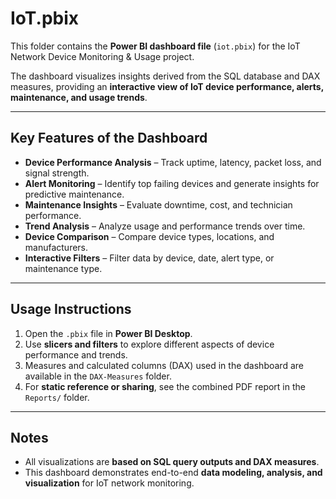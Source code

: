 # IoT.pbix

This folder contains the **Power BI dashboard file** (`iot.pbix`) for the IoT Network Device Monitoring & Usage project.  

The dashboard visualizes insights derived from the SQL database and DAX measures, providing an **interactive view of IoT device performance, alerts, maintenance, and usage trends**.

---

## Key Features of the Dashboard

- **Device Performance Analysis** – Track uptime, latency, packet loss, and signal strength.  
- **Alert Monitoring** – Identify top failing devices and generate insights for predictive maintenance.  
- **Maintenance Insights** – Evaluate downtime, cost, and technician performance.  
- **Trend Analysis** – Analyze usage and performance trends over time.  
- **Device Comparison** – Compare device types, locations, and manufacturers.  
- **Interactive Filters** – Filter data by device, date, alert type, or maintenance type.

---

## Usage Instructions

1. Open the `.pbix` file in **Power BI Desktop**.  
2. Use **slicers and filters** to explore different aspects of device performance and trends.  
3. Measures and calculated columns (DAX) used in the dashboard are available in the `DAX-Measures` folder.  
4. For **static reference or sharing**, see the combined PDF report in the `Reports/` folder.

---

## Notes
 
- All visualizations are **based on SQL query outputs and DAX measures**.  
- This dashboard demonstrates end-to-end **data modeling, analysis, and visualization** for IoT network monitoring.
